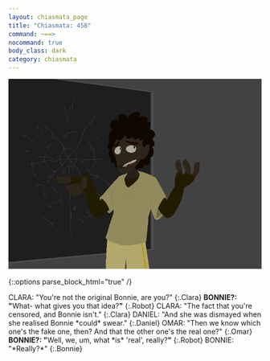```yaml
---
layout: chiasmata_page
title: "Chiasmata: 458"
command: ~==>
nocommand: true
body_class: dark
category: chiasmata
---
```


![458](/chiasmata/images/narrative/456.png)

{::options parse_block_html="true" /}
<div class="dialogue">
CLARA: "You're not the original Bonnie, are you?" 
{:.Clara}
<b>BONNIE?: "</b><span class="Bonnie">What- what gives you that idea?</span><b>"</b> 
{:.Robot}
CLARA: "The fact that you're censored, and Bonnie isn't." 
{:.Clara}
DANIEL: "And she was dismayed when she realised Bonnie *could* swear." 
{:.Daniel}
OMAR: "Then we know which one's the fake one, then? And that the other one's the real one?" 
{:.Omar}
<b>BONNIE?: "</b><span class="Bonnie">Well, we, um, what *is* 'real', really?</span><b>"</b> 
{:.Robot}
BONNIE: "*Really?*" 
{:.Bonnie}
</div>